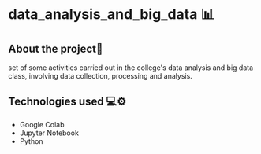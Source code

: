 # data_analysis_and_big_data 📊

## About the project📜
set of some activities carried out in the college's data analysis and big data class, involving data collection, processing and analysis.
## Technologies used 💻⚙️
- Google Colab
- Jupyter Notebook
- Python
